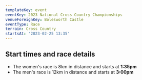 ```yaml
---
templateKey: event
eventKey: 2023 National Cross Country Championships
venueForeignKey: Bolesworth Castle
eventType: Race
terrain: Cross Country
startsAt: '2023-02-25 13:35'
---
```

## Start times and race details

- The women's race is 8km in distance and starts at **1:35pm**
- The men's race is 12km in distance and starts at **3:00pm**

